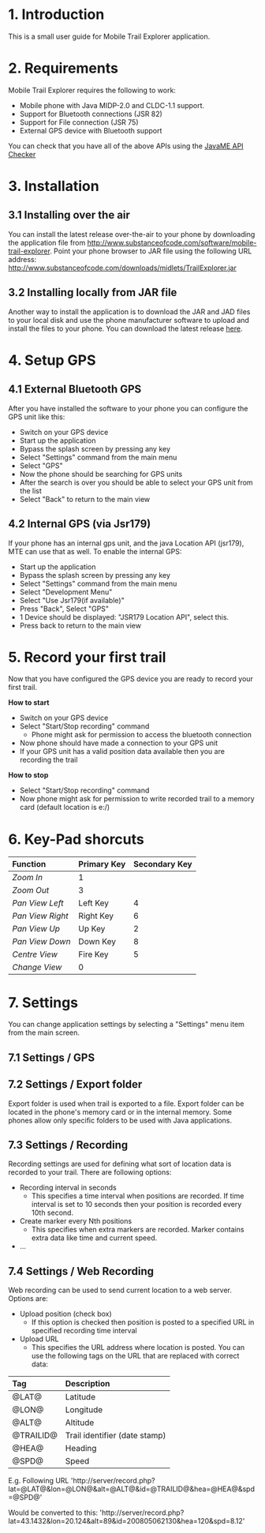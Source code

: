 # 1. Introduction #

This is a small user guide for Mobile Trail Explorer application.


# 2. Requirements #

Mobile Trail Explorer requires the following to work:

  * Mobile phone with Java MIDP-2.0 and CLDC-1.1 support.
  * Support for Bluetooth connections (JSR 82)
  * Support for File connection (JSR 75)
  * External GPS device with Bluetooth support

You can check that you have all of the above APIs using the [JavaME API Checker](http://barryredmond.com/blog/javame-api-checker/)

# 3. Installation #

## 3.1 Installing over the air ##

You can install the latest release over-the-air to your phone by downloading the application file from http://www.substanceofcode.com/software/mobile-trail-explorer. Point your phone browser to JAR file using the following URL address:
http://www.substanceofcode.com/downloads/midlets/TrailExplorer.jar


## 3.2 Installing locally from JAR file ##

Another way to install the application is to download the JAR and JAD files to your local disk and use the phone manufacturer software to upload and install the files to your phone. You can download the latest release [here](http://code.google.com/p/mobile-trail-explorer/downloads/list).


# 4. Setup GPS #

## 4.1 External Bluetooth GPS ##

After you have installed the software to your phone you can configure the GPS unit like this:

  * Switch on your GPS device
  * Start up the application
  * Bypass the splash screen by pressing any key
  * Select "Settings" command from the main menu
  * Select "GPS"
  * Now the phone should be searching for GPS units
  * After the search is over you should be able to select your GPS unit from the list
  * Select "Back" to return to the main view

## 4.2 Internal GPS (via Jsr179) ##

If your phone has an internal gps unit, and the java Location API (jsr179), MTE can use that as well.
To enable the internal GPS:

  * Start up the application
  * Bypass the splash screen by pressing any key
  * Select "Settings" command from the main menu
  * Select "Development Menu"
  * Select "Use Jsr179(if available)"
  * Press "Back", Select "GPS"
  * 1 Device should be displayed: "JSR179 Location API", select this.
  * Press back to return to the main view

# 5. Record your first trail #

Now that you have configured the GPS device you are ready to record your first trail.

**How to start**

  * Switch on your GPS device
  * Select "Start/Stop recording" command
    * Phone might ask for permission to access the bluetooth connection
  * Now phone should have made a connection to your GPS unit
  * If your GPS unit has a valid position data available then you are recording the trail

**How to stop**

  * Select "Start/Stop recording" command
  * Now phone might ask for permission to write recorded trail to a memory card (default location is e:/)

# 6. Key-Pad shorcuts #

| **Function** | **Primary Key** | **Secondary Key** |
|:-------------|:----------------|:------------------|
| _Zoom In_ | 1 |  |
| _Zoom Out_ | 3 |  |
| _Pan View Left_ | Left Key | 4 |
| _Pan View Right_ | Right Key | 6 |
| _Pan View Up_ | Up Key | 2 |
| _Pan View Down_ | Down Key | 8 |
| _Centre View_ | Fire Key | 5 |
| _Change View_ | 0 |  |

# 7. Settings #

You can change application settings by selecting a "Settings" menu item from the main screen.

## 7.1 Settings / GPS ##

## 7.2 Settings / Export folder ##

Export folder is used when trail is exported to a file. Export folder can be located in the phone's memory card or in the internal memory. Some phones allow only specific folders to be used with Java applications.

## 7.3 Settings / Recording ##

Recording settings are used for defining what sort of location data is recorded to your trail. There are following options:
  * Recording interval in seconds
    * This specifies a time interval when positions are recorded. If time interval is set to 10 seconds then your position is recorded every 10th second.
  * Create marker every Nth positions
    * This specifies when extra markers are recorded. Marker contains extra data like time and current speed.
  * ...

## 7.4 Settings / Web Recording ##

Web recording can be used to send current location to a web server. Options are:
  * Upload position (check box)
    * If this option is checked then position is posted to a specified URL in specified recording time interval
  * Upload URL
    * This specifies the URL address where location is posted. You can use the following tags on the URL that are replaced with correct data:

| **Tag** | **Description** |
|:--------|:----------------|
| @LAT@ | Latitude |
| @LON@ | Longitude |
| @ALT@ | Altitude |
| @TRAILID@ | Trail identifier (date stamp) |
| @HEA@ | Heading |
| @SPD@ | Speed |

E.g.
Following URL
'http://server/record.php?lat=@LAT@&lon=@LON@&alt=@ALT@&id=@TRAILID@&hea=@HEA@&spd=@SPD@'

Would be converted to this:
'http://server/record.php?lat=43.1432&lon=20.124&alt=89&id=200805062130&hea=120&spd=8.12'